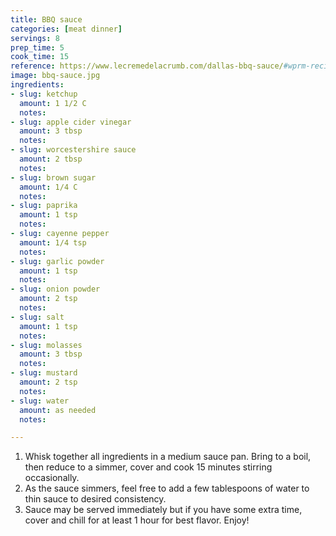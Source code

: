 ```yaml
---
title: BBQ sauce
categories: [meat dinner]
servings: 8
prep_time: 5
cook_time: 15
reference: https://www.lecremedelacrumb.com/dallas-bbq-sauce/#wprm-recipe-container-22924
image: bbq-sauce.jpg
ingredients:
- slug: ketchup
  amount: 1 1/2 C
  notes:
- slug: apple cider vinegar
  amount: 3 tbsp
  notes:
- slug: worcestershire sauce
  amount: 2 tbsp
  notes:
- slug: brown sugar
  amount: 1/4 C
  notes:
- slug: paprika
  amount: 1 tsp
  notes:
- slug: cayenne pepper
  amount: 1/4 tsp
  notes:
- slug: garlic powder
  amount: 1 tsp
  notes:
- slug: onion powder
  amount: 2 tsp
  notes:
- slug: salt
  amount: 1 tsp
  notes:
- slug: molasses
  amount: 3 tbsp
  notes:
- slug: mustard
  amount: 2 tsp
  notes:
- slug: water
  amount: as needed
  notes:

---
```


1. Whisk together all ingredients in a medium sauce pan. Bring to a boil, then reduce to a simmer, cover and cook 15 minutes stirring occasionally.
2. As the sauce simmers, feel free to add a few tablespoons of water to thin sauce to desired consistency.
3.  Sauce may be served immediately but if you have some extra time, cover and chill for at least 1 hour for best flavor. Enjoy!
